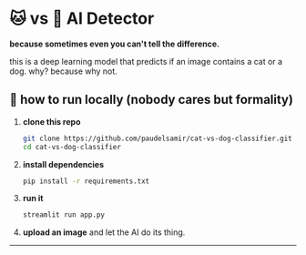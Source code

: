 # 🐱 vs 🐶 AI Detector

**because sometimes even you can't tell the difference.**

this is a deep learning model that predicts if an image contains a cat or a dog. why? because why not.

## 🚀 how to run locally (nobody cares but formality)

1. **clone this repo**
    
    ```bash
    git clone https://github.com/paudelsamir/cat-vs-dog-classifier.git
    cd cat-vs-dog-classifier
    ```
    
2. **install dependencies**
    
    ```bash
    pip install -r requirements.txt
    ```
    
3. **run it**
    
    ```bash
    streamlit run app.py
    ```
    
4. **upload an image** and let the AI do its thing.

---
